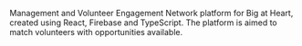 Management and Volunteer Engagement Network platform for Big at Heart, created using React, Firebase and TypeScript. The platform is aimed to match volunteers with opportunities available.
